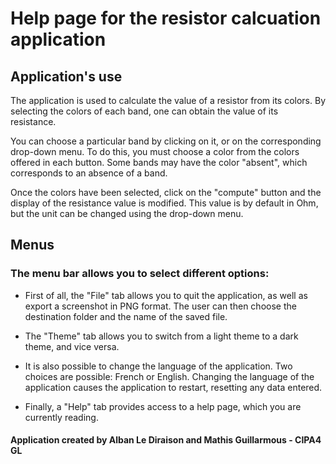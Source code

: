 # Help page for the resistor calcuation application

## Application's use
The application is used to calculate the value of a resistor from its colors.
By selecting the colors of each band, one can obtain the value of its resistance.

You can choose a particular band by clicking on it, or on the corresponding drop-down menu.
To do this, you must choose a color from the colors offered in each button.
Some bands may have the color "absent", which corresponds to an absence of a band.

Once the colors have been selected, click on the "compute" button and the display of the resistance value is modified.
This value is by default in Ohm, but the unit can be changed using the drop-down menu.

## Menus
### The menu bar allows you to select different options:
- First of all, the "File" tab allows you to quit the application, as well as export a screenshot in PNG format.
  The user can then choose the destination folder and the name of the saved file.

- The "Theme" tab allows you to switch from a light theme to a dark theme, and vice versa.

- It is also possible to change the language of the application.
  Two choices are possible: French or English.
  Changing the language of the application causes the application to restart, resetting any data entered.

- Finally, a "Help" tab provides access to a help page, which you are currently reading.


#### **Application created by Alban Le Diraison and Mathis Guillarmous - CIPA4 GL**